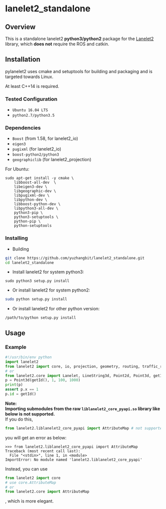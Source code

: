 # lanelet2_standalone

## Overview
This is a standalone lanelet2 **python3/python2** package for the [Lanelet2](https://github.com/fzi-forschungszentrum-informatik/Lanelet2) library, which **does not** require the ROS and catkin.

## Installation
pylanelet2 uses cmake and setuptools for building and packaging and is targeted towards Linux.

At least C++14 is required.

### Tested Configuration
* `Ubuntu 16.04 LTS`
* `python2.7/python3.5`

### Dependencies
* `Boost` (from 1.58, for lanelet2_io)
* `eigen3`
* `pugixml` (for lanelet2_io)
* `boost-python2/python3`
* `geographiclib` (for lanelet2_projection)

For Ubuntu:
```shell
sudo apt-get install -y cmake \
    libboost-all-dev  \
    libeigen3-dev \
    libgeographic-dev \
    libpugixml-dev \
    libpython-dev \
    libboost-python-dev \
    libpython3-all-dev \
    python3-pip \
    python3-setuptools \
    python-pip \
    python-setuptools
```

### Installing
* Building
```bash
git clone https://github.com/yuzhangbit/lanelet2_standalone.git
cd lanelet2_standalone
```
* Install lanelet2 for system python3:
```shell
sudo python3 setup.py install
```
* Or install lanelet2 for system python2:
```bash
sudo python setup.py install
```
* Or install lanelet2 for other python version:
```
/path/to/python setup.py install
```

## Usage
### Example
```python
#!/usr/bin/env python
import lanelet2
from lanelet2 import core, io, projection, geometry, routing, traffic_rules
# or
from lanelet2.core import Lanelet, LineString3d, Point2d, Point3d, getId, LaneletMap, BoundingBox2d, BasicPoint2d
p = Point3d(getId(), 1, 100, 1000)
print(p)
assert p.x == 1
p.id = getId()
```

**Note:   
Importing submodules from the raw `liblanelet2_core_pyapi.so` library like below is not supported.**     
If you do this,
```python
from lanelet2.liblanelet2_core_pyapi import AttributeMap # not supported!!!
```
you will get an error as below:
```
>>> from lanelet2.liblanelet2_core_pyapi import AttributeMap
Traceback (most recent call last):
  File "<stdin>", line 1, in <module>
ImportError: No module named 'lanelet2.liblanelet2_core_pyapi'
```
Instead, you can use
```python
from lanelet2 import core
# use core.AttributeMap
# or
from lanelet2.core import AttributeMap
```
, which is more elegant.
